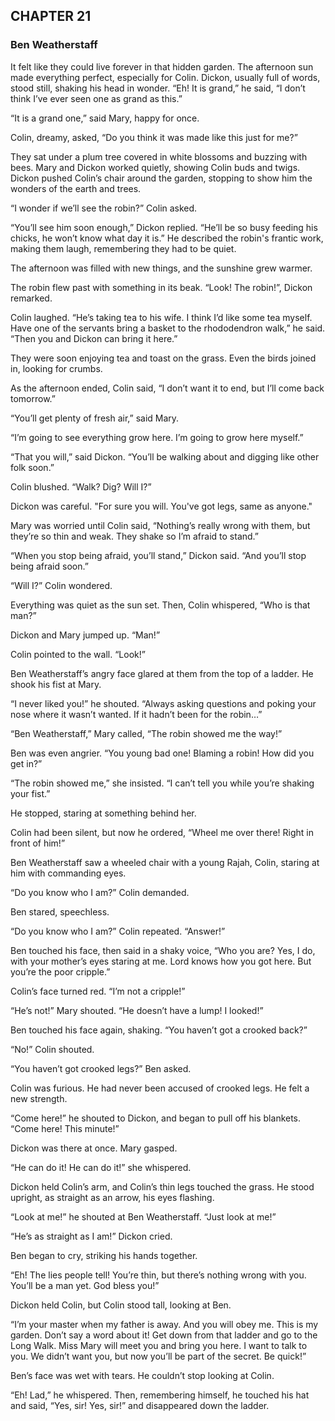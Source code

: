 ## CHAPTER 21
### Ben Weatherstaff
It felt like they could live forever in that hidden garden. The afternoon sun made everything perfect, especially for Colin. Dickon, usually full of words, stood still, shaking his head in wonder. “Eh! It is grand,” he said, “I don’t think I’ve ever seen one as grand as this.”

“It is a grand one,” said Mary, happy for once.

Colin, dreamy, asked, “Do you think it was made like this just for me?”

They sat under a plum tree covered in white blossoms and buzzing with bees. Mary and Dickon worked quietly, showing Colin buds and twigs. Dickon pushed Colin’s chair around the garden, stopping to show him the wonders of the earth and trees.

“I wonder if we’ll see the robin?” Colin asked.

“You’ll see him soon enough,” Dickon replied. “He’ll be so busy feeding his chicks, he won’t know what day it is.” He described the robin's frantic work, making them laugh, remembering they had to be quiet.

The afternoon was filled with new things, and the sunshine grew warmer. 

The robin flew past with something in its beak. “Look! The robin!”, Dickon remarked. 

Colin laughed. “He’s taking tea to his wife. I think I’d like some tea myself. Have one of the servants bring a basket to the rhododendron walk,” he said. “Then you and Dickon can bring it here.”

They were soon enjoying tea and toast on the grass. Even the birds joined in, looking for crumbs.

As the afternoon ended, Colin said, “I don’t want it to end, but I’ll come back tomorrow.”

“You’ll get plenty of fresh air,” said Mary.

“I’m going to see everything grow here. I’m going to grow here myself.”

“That you will,” said Dickon. “You’ll be walking about and digging like other folk soon.”

Colin blushed. “Walk? Dig? Will I?”

Dickon was careful. "For sure you will. You've got legs, same as anyone."

Mary was worried until Colin said, “Nothing’s really wrong with them, but they’re so thin and weak. They shake so I’m afraid to stand.”

“When you stop being afraid, you’ll stand,” Dickon said. “And you’ll stop being afraid soon.”

“Will I?” Colin wondered.

Everything was quiet as the sun set. Then, Colin whispered, “Who is that man?”

Dickon and Mary jumped up. “Man!”

Colin pointed to the wall. “Look!”

Ben Weatherstaff’s angry face glared at them from the top of a ladder. He shook his fist at Mary.

“I never liked you!” he shouted. “Always asking questions and poking your nose where it wasn’t wanted. If it hadn’t been for the robin…”

“Ben Weatherstaff,” Mary called, “The robin showed me the way!”

Ben was even angrier. “You young bad one! Blaming a robin! How did you get in?”

“The robin showed me,” she insisted. “I can’t tell you while you’re shaking your fist.”

He stopped, staring at something behind her.

Colin had been silent, but now he ordered, “Wheel me over there! Right in front of him!”

Ben Weatherstaff saw a wheeled chair with a young Rajah, Colin, staring at him with commanding eyes.

“Do you know who I am?” Colin demanded.

Ben stared, speechless.

“Do you know who I am?” Colin repeated. “Answer!”

Ben touched his face, then said in a shaky voice, “Who you are? Yes, I do, with your mother’s eyes staring at me. Lord knows how you got here. But you’re the poor cripple.”

Colin’s face turned red. “I’m not a cripple!”

“He’s not!” Mary shouted. “He doesn’t have a lump! I looked!”

Ben touched his face again, shaking. “You haven’t got a crooked back?”

“No!” Colin shouted.

“You haven’t got crooked legs?” Ben asked.

Colin was furious. He had never been accused of crooked legs. He felt a new strength.

“Come here!” he shouted to Dickon, and began to pull off his blankets. “Come here! This minute!”

Dickon was there at once. Mary gasped.

“He can do it! He can do it!” she whispered.

Dickon held Colin’s arm, and Colin’s thin legs touched the grass. He stood upright, as straight as an arrow, his eyes flashing.

“Look at me!” he shouted at Ben Weatherstaff. “Just look at me!”

“He’s as straight as I am!” Dickon cried.

Ben began to cry, striking his hands together.

“Eh! The lies people tell! You’re thin, but there’s nothing wrong with you. You’ll be a man yet. God bless you!”

Dickon held Colin, but Colin stood tall, looking at Ben.

“I’m your master when my father is away. And you will obey me. This is my garden. Don’t say a word about it! Get down from that ladder and go to the Long Walk. Miss Mary will meet you and bring you here. I want to talk to you. We didn’t want you, but now you’ll be part of the secret. Be quick!”

Ben’s face was wet with tears. He couldn’t stop looking at Colin.

“Eh! Lad,” he whispered. Then, remembering himself, he touched his hat and said, “Yes, sir! Yes, sir!” and disappeared down the ladder.